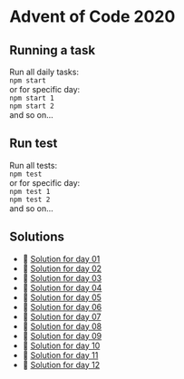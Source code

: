 # Advent of Code 2020

## Running a task

Run all daily tasks:  
`npm start`  
or for specific day:  
`npm start 1`  
`npm start 2`  
and so on...

## Run test

Run all tests:  
`npm test`  
or for specific day:  
`npm test 1`  
`npm test 2`  
and so on...

## Solutions

- 🎄 [Solution for day 01](day-1/index.js)
- 🎄 [Solution for day 02](day-2/index.js)
- 🎄 [Solution for day 03](day-3/index.js)
- 🎄 [Solution for day 04](day-4/index.js)
- 🎄 [Solution for day 05](day-5/index.js)
- 🎄 [Solution for day 06](day-6/index.js)
- 🎄 [Solution for day 07](day-7/index.js)
- 🎄 [Solution for day 08](day-8/index.js)
- 🎄 [Solution for day 09](day-9/index.js)
- 🎄 [Solution for day 10](day-10/index.js)
- 🎄 [Solution for day 11](day-11/index.js)
- 🎄 [Solution for day 12](day-12/index.js)
